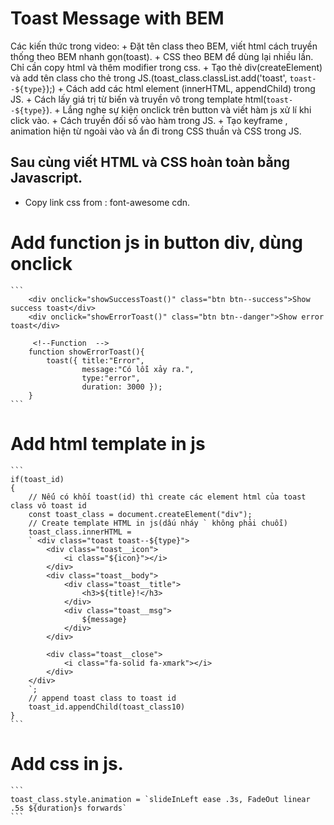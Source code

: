 
# Toast Message with BEM
Các kiến thức trong video:
    + Đặt tên class theo BEM, viết html cách truyền thống theo BEM nhanh gọn(toast).
    + CSS theo BEM để  dùng lại nhiều lần. Chỉ cần copy html và thêm modifier trong css.
    + Tạo thẻ div(createElement) và add tên class cho thẻ trong JS.(toast_class.classList.add('toast', `toast--${type}`);)
    + Cách add các html element (innerHTML, appendChild) trong JS.
    + Cách lấy giá trị từ biến và truyền vô trong template html(`toast--${type}`).
    + Lắng nghe sự kiện onclick trên button và viết hàm js xử  lí khi click vào.
    + Cách truyền đối số vào hàm trong JS.
    + Tạo keyframe , animation hiện từ ngoài vào và ẩn đi trong CSS thuần và CSS trong JS.

## Sau cùng viết HTML và CSS hoàn toàn bằng Javascript.

+ Copy link css from : font-awesome cdn.

# Add function js in button div, dùng onclick
    ```
        <div onclick="showSuccessToast()" class="btn btn--success">Show success toast</div>   
        <div onclick="showErrorToast()" class="btn btn--danger">Show error toast</div>  

         <!--Function  -->
        function showErrorToast(){
            toast({ title:"Error",
                    message:"Có lỗi xảy ra.", 
                    type:"error", 
                    duration: 3000 });
        }
    ```

# Add html template in js
    ```
    if(toast_id)
    {
        // Nếú có khối toast(id) thì create các element html của toast class vô toast id
        const toast_class = document.createElement("div");
        // Create template HTML in js(dấu nháy ` không phải chuỗi)
        toast_class.innerHTML = 
        ` <div class="toast toast--${type}">
            <div class="toast__icon">
                <i class="${icon}"></i>
            </div>
            <div class="toast__body">
                <div class="toast__title">
                    <h3>${title}!</h3>
                </div>
                <div class="toast__msg">
                    ${message}
                </div>
            </div>
    
            <div class="toast__close">
                <i class="fa-solid fa-xmark"></i>
            </div>
        </div>
        `;
        // append toast class to toast id
        toast_id.appendChild(toast_class10)
    }
    ```

# Add css in js.
    ```
    toast_class.style.animation = `slideInLeft ease .3s, FadeOut linear .5s ${duration}s forwards`
    ```